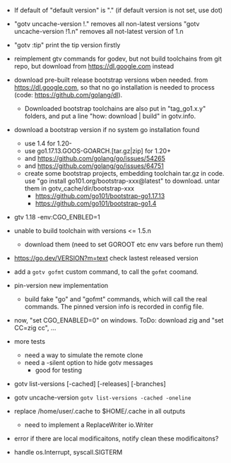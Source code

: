 
* If default of "default version" is "." (if default version is not set, use dot)

* "gotv uncache-version !." removes all non-latest versions
  "gotv uncache-version !1.n" removes all not-latest version of 1.n

* "gotv :tip" print the tip version firstly

* reimplement gtv commands for godev, but not build toolchains from git repo,
  but download from https://dl.google.com instead

* download pre-built release bootstrap versions wben needed.
  from https://dl.google.com,
  so that no go installation is needed to process (code: https://github.com/golang/dl).
  * Downloaded bootstrap toolchains are also put in "tag_go1.x.y" folders,
    and put a line "how: download | build" in gotv.info.

* download a bootstrap version if no system go installation found
  * use 1.4 for 1.20-
  * use go1.17.13.GOOS-GOARCH.[tar.gz|zip] for 1.20+
  * and https://github.com/golang/go/issues/54265
  * and https://github.com/golang/go/issues/64751
  * create some bootstrap projects, embedding toolchain tar.gz in code.
    use "go install go101.org/bootstrap-xxx@latest" to download.
    untar them in gotv_cache/dir/bootstrap-xxx
    * https://github.com/go101/bootstrap-go1.17.13
    * https://github.com/go101/bootstrap-go1.4

* gtv 1.18 -env:CGO_ENBLED=1



* unable to build toolchain with versions <= 1.5.n
  * download them (need to set GOROOT etc env vars before run them)

* https://go.dev/VERSION?m=text check lastest released version

* add a `gotv gofmt` custom command, to call the `gofmt` coomand.

* pin-version new implementation
  * build fake "go" and "gofmt" commands, which will call the real commands.
    The pinned version info is recorded in config file.

* now, "set CGO_ENABLED=0" on windows.
  ToDo: download zig and "set CC=zig cc", ...

* more tests
  * need a way to simulate the remote clone
  * need a -silent option to hide gotv messages
    * good for testing

* gotv list-versions [-cached] [-releases] [-branches]
* gotv uncache-version `gotv list-versions -cached -oneline`

* replace /home/user/.cache to $HOME/.cache in all outputs
  * need to implement a ReplaceWriter io.Writer

* error if there are local modificaitons, notify clean these modificaitons?

* handle os.Interrupt, syscall.SIGTERM
